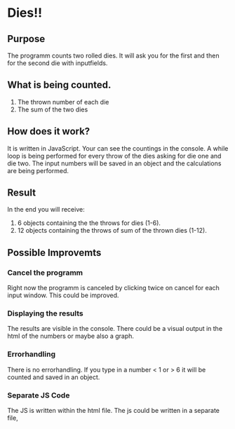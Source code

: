 # Dies!!

## Purpose
The programm counts two rolled dies. It will ask you for the first and then for the second die with inputfields.

## What is being counted.
1. The thrown number of each die
2. The sum of the two dies

## How does it work?
It is written in JavaScript. Your can see the countings in the console.
A while loop is being performed for every throw of the dies asking for die one and die two.
The input numbers will be saved in an object and the calculations are being performed.

## Result
In the end you will receive:
1. 6 objects containing the the throws for dies (1-6).
2. 12 objects containing the throws of sum of the thrown dies (1-12).


## Possible Improvemts
### Cancel the programm
Right now the programm is canceled by clicking twice on cancel for each input window. This could be improved.

### Displaying the results
The results are visible in the console. There could be a visual output in the html of the numbers or maybe also a graph.

### Errorhandling
There is no errorhandling. If you type in a number < 1 or > 6 it will be counted and saved in an object.

### Separate JS Code
The JS is written within the html file. The js could be written in a separate file,
